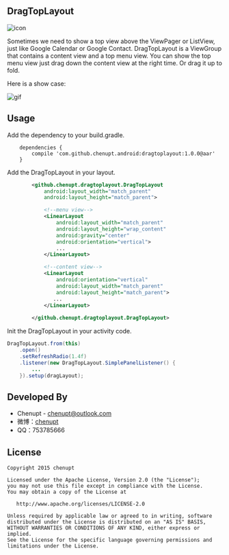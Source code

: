 DragTopLayout
---
![icon](https://raw.githubusercontent.com/chenupt/DragTopLayout/master/imgs/icon.png)


Sometimes we need to show a top view above the ViewPager or ListView, just like Google Calendar or Google Contact. DragTopLayout is a ViewGroup that contains a content view and a top menu view. You can show the top menu view just drag down the content view at the right time. Or drag it up to fold.

Here is a show case:

![gif](https://raw.githubusercontent.com/chenupt/DragTopLayout/master/imgs/dragtop.gif)

Usage
---
Add the dependency to your build.gradle.

```
    dependencies {
	    compile 'com.github.chenupt.android:dragtoplayout:1.0.0@aar'
	}
```
Add the DragTopLayout in your layout.

```xml
		<github.chenupt.dragtoplayout.DragTopLayout
            android:layout_width="match_parent"
            android:layout_height="match_parent">

            <!--menu view-->
            <LinearLayout
                android:layout_width="match_parent"
                android:layout_height="wrap_content"
                android:gravity="center"
                android:orientation="vertical">
                ...
            </LinearLayout>

            <!--content view-->
            <LinearLayout
                android:orientation="vertical"
                android:layout_width="match_parent"
                android:layout_height="match_parent">
	           ...
            </LinearLayout>
            
        </github.chenupt.dragtoplayout.DragTopLayout>
```
Init the DragTopLayout in your activity code.
```java
DragTopLayout.from(this)
	.open()
	.setRefreshRadio(1.4f)
	.listener(new DragTopLayout.SimplePanelListener() {
		...
	}).setup(dragLayout);
```
Developed By
---
 * Chenupt - <chenupt@outlook.com> 
 * 微博：[chenupt](http://weibo.com/p/1005052159173535/home)
 * QQ：753785666

License
---

    Copyright 2015 chenupt

    Licensed under the Apache License, Version 2.0 (the "License");
    you may not use this file except in compliance with the License.
    You may obtain a copy of the License at

       http://www.apache.org/licenses/LICENSE-2.0

    Unless required by applicable law or agreed to in writing, software
    distributed under the License is distributed on an "AS IS" BASIS,
    WITHOUT WARRANTIES OR CONDITIONS OF ANY KIND, either express or implied.
    See the License for the specific language governing permissions and
    limitations under the License.

